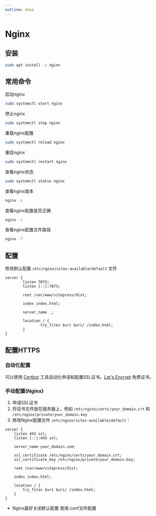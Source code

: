 ```yaml
---
outline: deep
---
```


# Nginx

## 安装

```bash
sudo apt install -y nginx
```

## 常用命令

启动nginx

```bash
sudo systemctl start nginx
```

停止nginx

```bash
sudo systemctl stop nginx
```

重载nginx配置

```bash
sudo systemctl reload nginx
```

重启nginx

```bash
sudo systemctl restart nginx
```

查看nginx状态

```bash
sudo systemctl status nginx
```

查看nginx版本

```bash
nginx -v
```

查看nginx配置是否正确

```bash
nginx -t
```

查看nginx配置文件路径

```bash
nginx -T
```

## 配置

修改默认配置 `/etc/nginx/sites-available/default` 文件

```nginx
server {
        listen 7073;
        listen [::]:7073;

        root /var/www/vitepress/dist;

        index index.html;

        server_name _;

        location / {
                try_files $uri $uri/ /index.html;
        }
}
```

## 配置HTTPS

### 自动化配置

可以使用 [Certbot](https://certbot.eff.org/) 工具自动化申请和配置SSL证书。[Let's Encrypt](https://letsencrypt.org/) 免费证书。

### 手动配置(Nginx)

1. 申请SSL证书
2. 将证书文件放在服务器上，例如 `/etc/nginx/certs/your_domain.crt` 和 `/etc/nginx/private/your_domain.key`
3. 修改Nginx配置文件 `/etc/nginx/sites-available/default`：

```nginx
server {
    listen 443 ssl;
    listen [::]:443 ssl;

    server_name your_domain.com;

    ssl_certificate /etc/nginx/certs/your_domain.crt;
    ssl_certificate_key /etc/nginx/private/your_domain.key;

    root /var/www/vitepress/dist;

    index index.html;

    location / {
        try_files $uri $uri/ /index.html;
    }
}
```

- Nginx最好关闭默认配置 使用.conf文件配置
<!--@include: config.conf-->